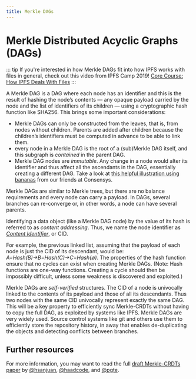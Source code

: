 ```yaml
---
title: Merkle DAGs
---
```


# Merkle Distributed Acyclic Graphs (DAGs)

::: tip
If you're interested in how Merkle DAGs fit into how IPFS works with files in general, check out this video from IPFS Camp 2019! [Core Course: How IPFS Deals With Files](https://www.youtube.com/watch?v=Z5zNPwMDYGg)
:::

A Merkle DAG is a DAG where each node has an identifier and this is the result of hashing the node’s contents — any opaque payload carried by the node and the list of identifiers of its children — using a cryptographic hash function like SHA256. This brings some important considerations:

- Merkle DAGs can only be constructed from the leaves, that is, from nodes without children. Parents are added after children because the children’s identifiers must be computed in advance to be able to link them.
- every node in a Merkle DAG is the root of a (sub)Merkle DAG itself, and this subgraph is _contained_ in the parent DAG.
- Merkle DAG nodes are _immutable_. Any change in a node would alter its identifier and thus affect all the ascendants in the DAG, essentially creating a different DAG. Take a look at [this helpful illustration using bananas](https://media.consensys.net/ever-wonder-how-merkle-trees-work-c2f8b7100ed3) from our friends at Consensys.

Merkle DAGs are similar to Merkle trees, but there are no balance requirements and every node can carry a payload. In DAGs, several branches can re-converge or, in other words, a node can have several parents.

Identifying a data object (like a Merkle DAG node) by the value of its hash is referred to as _content addressing_. Thus, we name the node identifier as [_Content Identifier_](/essentials/content-addressing/), or CID.

For example, the previous linked list, assuming that the payload of each node is just the CID of its descendant, would be: _A=Hash(B)→B=Hash(C)→C=Hash(∅)_. The properties of the hash function ensure that no cycles can exist when creating Merkle DAGs. (Note: Hash functions are one-way functions. Creating a cycle should then be impossibly difficult, unless some weakness is discovered and exploited.)

Merkle DAGs are _self-verified_ structures. The CID of a node is univocally linked to the contents of its payload and those of all its descendants. Thus two nodes with the same CID univocally represent exactly the same DAG. This will be a key property to efficiently sync Merkle-CRDTs without having to copy the full DAG, as exploited by systems like IPFS. Merkle DAGs are very widely used. Source control systems like git and others use them to efficiently store the repository history, in away that enables de-duplicating the objects and detecting conflicts between branches.

## Further resources

For more information, you may want to read the full [draft Merkle-CRDTs paper](https://hector.link/presentations/merkle-crdts/merkle-crdts.pdf) by [@hsanjuan](https://www.github.com/hsanuan), [@haadcode](https://www.github.com/haadcode), and [@pgte](https://www.github.com/pgte).
